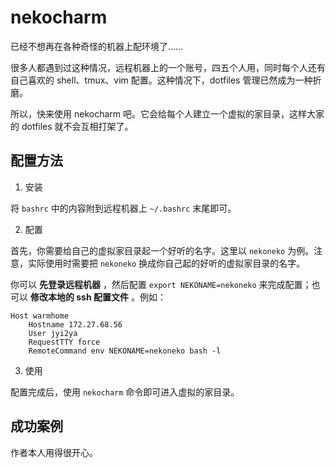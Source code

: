 # nekocharm

已经不想再在各种奇怪的机器上配环境了……

很多人都遇到过这种情况，远程机器上的一个账号，四五个人用，同时每个人还有自己喜欢的 shell、tmux、vim 配置。这种情况下，dotfiles 管理已然成为一种折磨。

所以，快来使用 nekocharm 吧。它会给每个人建立一个虚拟的家目录，这样大家的 dotfiles 就不会互相打架了。

## 配置方法

1. 安装

将 `bashrc` 中的内容附到远程机器上 `~/.bashrc` 末尾即可。

2. 配置

首先，你需要给自己的虚拟家目录起一个好听的名字。这里以 `nekoneko` 为例。注意，实际使用时需要把 `nekoneko` 换成你自己起的好听的虚拟家目录的名字。

你可以 **先登录远程机器** ，然后配置 `export NEKONAME=nekoneko` 来完成配置；也可以 **修改本地的 ssh 配置文件** 。例如：

```plain
Host warmhome
    Hostname 172.27.68.56
    User jyi2ya
    RequestTTY force
    RemoteCommand env NEKONAME=nekoneko bash -l
```

3. 使用

配置完成后，使用 `nekocharm` 命令即可进入虚拟的家目录。

## 成功案例

作者本人用得很开心。